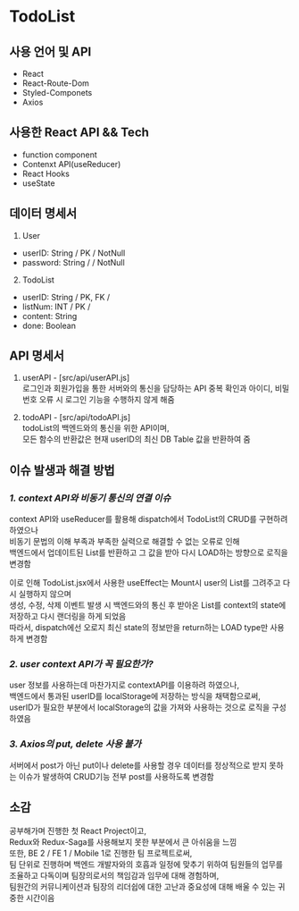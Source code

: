 # TodoList

## 사용 언어 및 API

- React
- React-Route-Dom
- Styled-Componets
- Axios

## 사용한 React API && Tech

- function component
- Contenxt API(useReducer)
- React Hooks
- useState

## 데이터 명세서

1. User

- userID: String / PK / NotNull
- password: String / / NotNull

2. TodoList

- userID: String / PK, FK /
- listNum: INT / PK /
- content: String
- done: Boolean

## API 명세서

1. userAPI - [src/api/userAPI.js]<br />
   로그인과 회원가입을 통한 서버와의 통신을 담당하는 API
   중복 확인과 아이디, 비밀번호 오류 시 로그인 기능을 수행하지 않게 해줌

2. todoAPI - [src/api/todoAPI.js]<br />
   todoList의 백엔드와의 통신을 위한 API이며,<br />
   모든 함수의 반환값은 현재 userID의 최신 DB Table 값을 반환하여 줌

## 이슈 발생과 해결 방법

### _*1. context API와 비동기 통신의 연결 이슈*_

context API와 useReducer를 활용해 dispatch에서 TodoList의 CRUD를 구현하려 하였으나<br />
비동기 문법의 이해 부족과 부족한 실력으로 해결할 수 없는 오류로 인해<br />
백엔드에서 업데이트된 List를 반환하고 그 값을 받아 다시 LOAD하는 방향으로 로직을 변경함<br />

이로 인해 TodoList.jsx에서 사용한 useEffect는 Mount시 user의 List를 그려주고 다시 실행하지 않으며<br />
생성, 수정, 삭제 이벤트 발생 시 백엔드와의 통신 후 받아온 List를 context의 state에 저장하고 다시 랜더링을 하게 되었음<br />
따라서, dispatch에선 오로지 최신 state의 정보만을 return하는 LOAD type만 사용하게 변경함

### _*2. user context API가 꼭 필요한가?*_

user 정보를 사용하는데 마찬가지로 contextAPI를 이용하려 하였으나, <br />
백엔드에서 통과된 userID를 localStorage에 저장하는 방식을 채택함으로써, <br />
userID가 필요한 부분에서 localStorage의 값을 가져와 사용하는 것으로 로직을 구성하였음

### _*3. Axios의 put, delete 사용 불가*_

서버에서 post가 아닌 put이나 delete를 사용할 경우 데이터를 정상적으로 받지 못하는 이슈가 발생하여
CRUD기능 전부 post를 사용하도록 변경함

## 소감

공부해가며 진행한 첫 React Project이고,<br />
Redux와 Redux-Saga를 사용해보지 못한 부분에서 큰 아쉬움을 느낌<br />
또한, BE 2 / FE 1 / Mobile 1로 진행한 팀 프로젝트로써,<br />
팀 단위로 진행하며 백엔드 개발자와의 호흡과 일정에 맞추기 위하여 팀원들의 업무를 조율하고
다독이며 팀장의로서의 책임감과 임무에 대해 경험하며,<br />
팀원간의 커뮤니케이션과 팀장의 리더쉽에 대한 고난과 중요성에 대해 배울 수 있는 귀중한 시간이음
